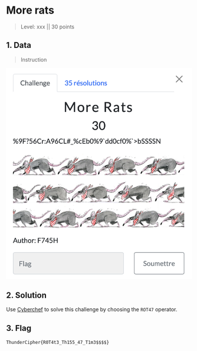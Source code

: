 # More rats

> Level: xxx || 30 points

## 1. Data

> Instruction

![Instruction Challenge More rats](challenge_more_rats.png)

## 2. Solution

Use [Cyberchef](https://cyberchef.org/#recipe=ROT47(47)&input=JTlGPzU2Q3I6QTk2Q0wjXyVjRWIwJTlgZGQwY2YwJWA%2BYlNTU1NO) to solve this challenge by choosing the `ROT47` operator.


## 3. Flag
    
```text
ThunderCipher{R0T4t3_Th155_47_T1m3$$$$}
```


